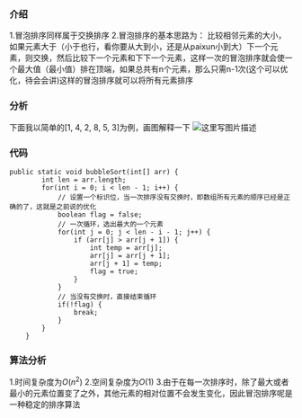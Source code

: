 ﻿### 介绍
1.冒泡排序同样属于交换排序
2.冒泡排序的基本思路为：
比较相邻元素的大小，如果元素大于（小于也行，看你要从大到小，还是从paixun小到大）下一个元素，则交换，然后比较下一个元素和下下一个元素，这样一次的冒泡排序就会使一个最大值（最小值）排在顶端，如果总共有n个元素，那么只需n-1次(这个可以优化，待会会讲)这样的冒泡排序就可以将所有元素排序
### 分析
下面我以简单的[1, 4, 2, 8, 5, 3]为例，画图解释一下
![这里写图片描述](https://img-blog.csdn.net/2018072913222138?watermark/2/text/aHR0cHM6Ly9ibG9nLmNzZG4ubmV0L0JMVUU1OTQ1/font/5a6L5L2T/fontsize/400/fill/I0JBQkFCMA==/dissolve/70)

### 代码
```
public static void bubbleSort(int[] arr) {
        int len = arr.length;
        for(int i = 0; i < len - 1; i++) {
            // 设置一个标识位，当一次排序没有交换时，即数组所有元素的顺序已经是正确的了，这就是之前说的优化
            boolean flag = false;
            // 一次循环，选出最大的一个元素
            for(int j = 0; j < len - i - 1; j++) {
                if (arr[j] > arr[j + 1]) {
                    int temp = arr[j];
                    arr[j] = arr[j + 1];
                    arr[j + 1] = temp;
                    flag = true;
                }
            }
            // 当没有交换时，直接结束循环
            if(!flag) {
                break;
            }
        }
    }
```

### 算法分析
1.时间复杂度为$O(n^2)$
2.空间复杂度为$O(1)$
3.由于在每一次排序时，除了最大或者最小的元素位置变了之外，其他元素的相对位置不会发生变化，因此冒泡排序呢是一种稳定的排序算法
